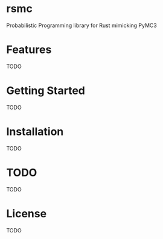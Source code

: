 # rsmc
Probabilistic Programming library for Rust mimicking PyMC3

# Features

TODO

# Getting Started

TODO

# Installation

TODO

# TODO

TODO

# License

TODO

